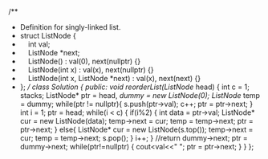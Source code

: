 /**
* Definition for singly-linked list.
* struct ListNode {
*     int val;
*     ListNode *next;
*     ListNode() : val(0), next(nullptr) {}
*     ListNode(int x) : val(x), next(nullptr) {}
*     ListNode(int x, ListNode *next) : val(x), next(next) {}
* };
*/
class Solution {
public:
void reorderList(ListNode* head) {
int c = 1;
stack<int>s;
ListNode* ptr = head, *dummy = new ListNode(0);
ListNode* temp = dummy;
while(ptr != nullptr){
s.push(ptr->val);
c++;
ptr = ptr->next;
}
int i = 1;
ptr = head;
while(i < c)
{
if(i%2)
{
int data = ptr->val;
ListNode* cur = new ListNode(data);
temp->next = cur;
temp = temp->next;
ptr = ptr->next;
}
else{
ListNode* cur = new ListNode(s.top());
temp->next = cur;
temp = temp->next;
s.pop();
}
i++;
}
//return dummy->next;
ptr = dummy->next;
while(ptr!=nullptr)
{
cout<<ptr->val<<" ";
ptr = ptr->next;
}
}
};